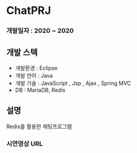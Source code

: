 # ChatPRJ
 
### 개발일자 : 2020 ~ 2020    
## 개발 스텍  

  - 개발환경 : Eclipse
  - 개발 언어 : Java
  - 개발 기술 : JavaScript , Jsp , Ajax , Spring MVC
  - DB : MariaDB, Redis
  
## 설명  
Redis를 활용한 채팅프로그램

### 시연영상 URL
> 

